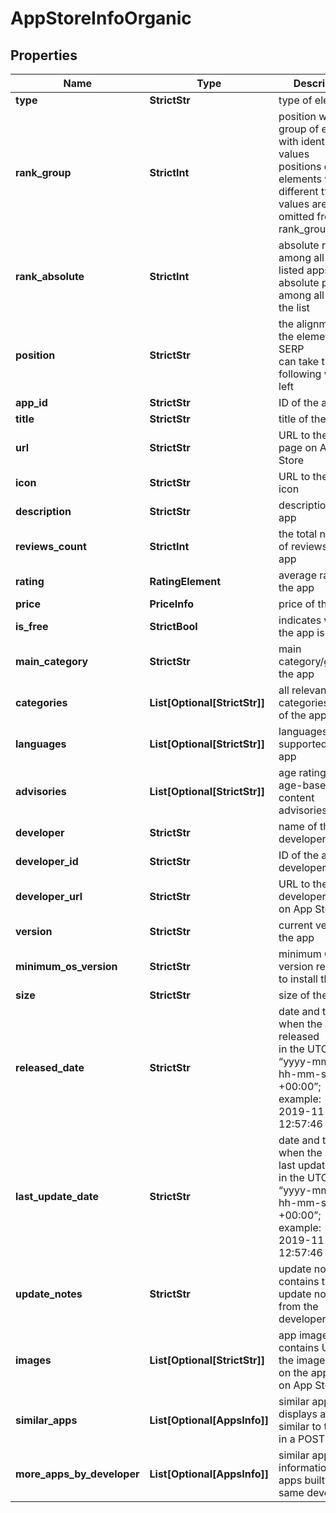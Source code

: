 # AppStoreInfoOrganic


## Properties

| Name | Type | Description | Notes |
|------------ | ------------- | ------------- | -------------|
**type** | **StrictStr** | type of element |[optional]|
**rank_group** | **StrictInt** | position within a group of elements with identical type values<br>positions of elements with different type values are omitted from rank_group |[optional]|
**rank_absolute** | **StrictInt** | absolute rank among all the listed apps<br>absolute position among all apps on the list |[optional]|
**position** | **StrictStr** | the alignment of the element in SERP<br>can take the following values: left |[optional]|
**app_id** | **StrictStr** | ID of the app |[optional]|
**title** | **StrictStr** | title of the app |[optional]|
**url** | **StrictStr** | URL to the app page on App Store |[optional]|
**icon** | **StrictStr** | URL to the app icon |[optional]|
**description** | **StrictStr** | description of the app |[optional]|
**reviews_count** | **StrictInt** | the total number of reviews of the app |[optional]|
**rating** | **RatingElement** | average rating of the app |[optional]|
**price** | **PriceInfo** | price of the app |[optional]|
**is_free** | **StrictBool** | indicates whether the app is free |[optional]|
**main_category** | **StrictStr** | main category/genre of the app |[optional]|
**categories** | **List[Optional[StrictStr]]** | all relevant categories/genres of the app |[optional]|
**languages** | **List[Optional[StrictStr]]** | languages supported in the app |[optional]|
**advisories** | **List[Optional[StrictStr]]** | age rating and age-based content advisories |[optional]|
**developer** | **StrictStr** | name of the app developer |[optional]|
**developer_id** | **StrictStr** | ID of the app developer |[optional]|
**developer_url** | **StrictStr** | URL to the developer page on App Store |[optional]|
**version** | **StrictStr** | current version of the app |[optional]|
**minimum_os_version** | **StrictStr** | minimum OS version required to install the app |[optional]|
**size** | **StrictStr** | size of the app |[optional]|
**released_date** | **StrictStr** | date and time when the app was released<br>in the UTC format: “yyyy-mm-dd hh-mm-ss +00:00”;<br>example:<br>2019-11-15 12:57:46 +00:00 |[optional]|
**last_update_date** | **StrictStr** | date and time when the app was last updated<br>in the UTC format: “yyyy-mm-dd hh-mm-ss +00:00”;<br>example:<br>2019-11-15 12:57:46 +00:00 |[optional]|
**update_notes** | **StrictStr** | update notes<br>contains the latest update notes from the developer |[optional]|
**images** | **List[Optional[StrictStr]]** | app images<br>contains URLs to the images used on the app page on App Store |[optional]|
**similar_apps** | **List[Optional[AppsInfo]]** | similar apps<br>displays apps similar to the app in a POST request |[optional]|
**more_apps_by_developer** | **List[Optional[AppsInfo]]** | similar apps<br>information about apps built by the same developer |[optional]|